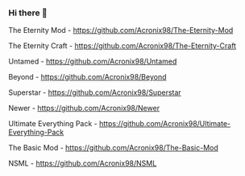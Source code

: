 ### Hi there 👋

The Eternity Mod - https://github.com/Acronix98/The-Eternity-Mod

The Eternity Craft - https://github.com/Acronix98/The-Eternity-Craft

Untamed - https://github.com/Acronix98/Untamed

Beyond - https://github.com/Acronix98/Beyond

Superstar - https://github.com/Acronix98/Superstar

Newer - https://github.com/Acronix98/Newer

Ultimate Everything Pack - https://github.com/Acronix98/Ultimate-Everything-Pack

The Basic Mod - https://github.com/Acronix98/The-Basic-Mod

NSML - https://github.com/Acronix98/NSML
